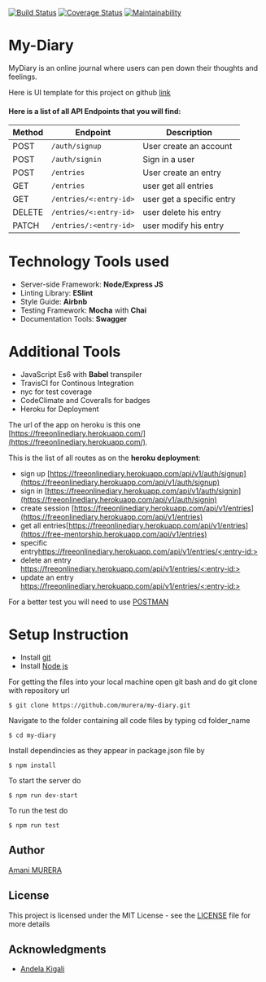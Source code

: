 


[![Build Status](https://travis-ci.org/murera/my-diary.svg?branch=develop)](https://travis-ci.org/murera/my-diary) [![Coverage Status](https://coveralls.io/repos/github/murera/my-diary/badge.svg?branch=develop)](https://coveralls.io/github/murera/my-diary?branch=develop) [![Maintainability](https://api.codeclimate.com/v1/badges/a86db2b9e80d55d5b39d/maintainability)](https://codeclimate.com/github/murera/my-diary/maintainability)

# My-Diary

MyDiary is an online journal where users can pen down their thoughts and feelings.

Here is UI template for this project on github  [link](https://murera.github.io/my-diary/UI)

#### Here is a list of all API Endpoints that you will find:

| Method        | Endpoint                 | Description|
| ------------- | --------------------------|------------|
| POST           |`/auth/signup`   |User create an account|
| POST          | `/auth/signin`   |Sign in a user |
| POST  |`/entries` |User create an entry|
| GET        | `/entries `   | user get all entries|
| GET | `/entries/<:entry-id>`   |user get a specific entry|
| DELETE          | `/entries/<:entry-id>`   |user delete his entry|
| PATCH       | `/entries/:<entry-id>`   |user modify his entry|


# Technology Tools used
* Server-side Framework: **Node/Express JS**
* Linting Library: **ESlint**
* Style Guide: **Airbnb**
* Testing Framework: **Mocha** with **Chai**
* Documentation Tools: **Swagger**

# Additional Tools
* JavaScript Es6 with **Babel** transpiler
* TravisCI for Continous Integration
* nyc for test coverage
* CodeClimate and Coveralls for badges
* Heroku for Deployment

The url of the app on heroku is this one [https://freeonlinediary.herokuapp.com/](https://freeonlinediary.herokuapp.com/).


This is the list of all routes as on the **heroku deployment**:

* sign up [https://freeonlinediary.herokuapp.com/api/v1/auth/signup](https://freeonlinediary.herokuapp.com/api/v1/auth/signup)
* sign in [https://freeonlinediary.herokuapp.com/api/v1/auth/signin](https://freeonlinediary.herokuapp.com/api/v1/auth/signin)
* create session [https://freeonlinediary.herokuapp.com/api/v1/entries](https://freeonlinediary.herokuapp.com/api/v1/entries)
* get all entries[https://freeonlinediary.herokuapp.com/api/v1/entries](https://free-mentorship.herokuapp.com/api/v1/entries)
* specific entry[https://freeonlinediary.herokuapp.com/api/v1/entries/<:entry-id:>](https://freeonlinediary.herokuapp.com/api/v1/entries/<:entry-id:>)
* delete an entry [https://freeonlinediary.herokuapp.com/api/v1/entries/<:entry-id:>](https://freeonlinediary.herokuapp.com/api/v1/entry/<:user-id:>)
* update an entry [https://freeonlinediary.herokuapp.com/api/v1/entries/<:entry-id:>](https://freeonlinediary.herokuapp.com/api/v1/entry/<:user-id:>)

For a better test you will need to use [POSTMAN](https://www.getpostman.com/)

# Setup Instruction
* Install [git](https://git-scm.com/downloads)
* Install [Node js](https://nodejs.org/en/)

For getting the files into your local machine open git bash and do git clone with repository url

```
$ git clone https://github.com/murera/my-diary.git
```
Navigate to the folder containing all code files by typing cd folder_name

```
$ cd my-diary
```
Install dependincies as they appear in package.json file by

```
$ npm install
```
To start the server do

```
$ npm run dev-start
```
To run the test do

```
$ npm run test
```


## Author

[Amani MURERA](https://murera.github.io/my-diay/)

## License

This project is licensed under the MIT License - see the [LICENSE](LICENSE.md) file for more details

## Acknowledgments

* [Andela Kigali](https://andela.com/)
